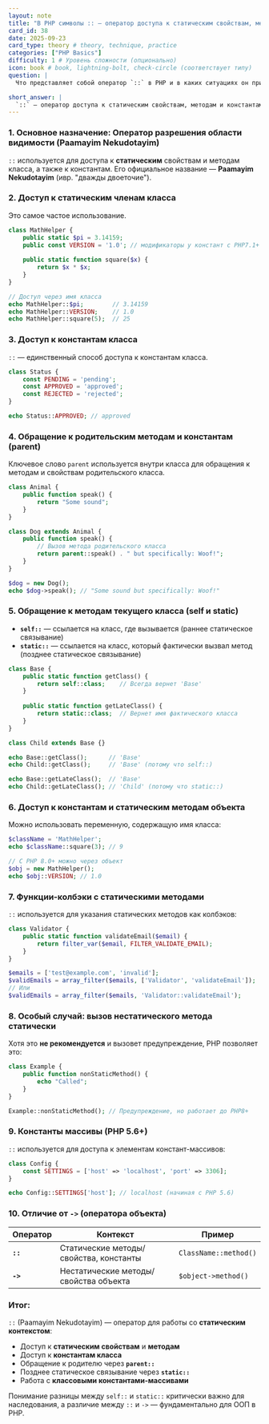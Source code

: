 ```yaml
---
layout: note
title: "В PHP символы :: — оператор доступа к статическим свойствам, методам и константам класса"
card_id: 38
date: 2025-09-23
card_type: theory # theory, technique, practice
categories: ["PHP Basics"]
difficulty: 1 # Уровень сложности (опционально)
icon: book # book, lightning-bolt, check-circle (соответствует типу)
question: |
  Что представляет собой оператор `::` в PHP и в каких ситуациях он применяется?

short_answer: |
  `::` — оператор доступа к статическим свойствам, методам и константам класса. Используется с `ClassName::`, `self::`, `parent::` и `static::`. Ключевое отличие от `->`: работает со статическим контекстом, а не с экземплярами объектов. Позволяет реализовать позднее статическое связывание.
---
```

### 1. Основное назначение: Оператор разрешения области видимости (Paamayim Nekudotayim)

`::` используется для доступа к **статическим** свойствам и методам класса, а также к константам. Его официальное название — **Paamayim Nekudotayim** (ивр. "дважды двоеточие").

### 2. Доступ к статическим членам класса

Это самое частое использование.

```php
class MathHelper {
    public static $pi = 3.14159;
    public const VERSION = '1.0'; // модификаторы у констант с PHP7.1+
    
    public static function square($x) {
        return $x * $x;
    }
}

// Доступ через имя класса
echo MathHelper::$pi;        // 3.14159
echo MathHelper::VERSION;    // 1.0
echo MathHelper::square(5);  // 25
```

### 3. Доступ к константам класса

`::` — единственный способ доступа к константам класса.

```php
class Status {
    const PENDING = 'pending';
    const APPROVED = 'approved';
    const REJECTED = 'rejected';
}

echo Status::APPROVED; // approved
```

### 4. Обращение к родительским методам и константам (parent)

Ключевое слово `parent` используется внутри класса для обращения к методам и свойствам родительского класса.

```php
class Animal {
    public function speak() {
        return "Some sound";
    }
}

class Dog extends Animal {
    public function speak() {
        // Вызов метода родительского класса
        return parent::speak() . " but specifically: Woof!";
    }
}

$dog = new Dog();
echo $dog->speak(); // "Some sound but specifically: Woof!"
```

### 5. Обращение к методам текущего класса (self и static)

- **`self::`** — ссылается на класс, где вызывается (раннее статическое связывание)
- **`static::`** — ссылается на класс, который фактически вызвал метод (позднее статическое связывание)

```php
class Base {
    public static function getClass() {
        return self::class;    // Всегда вернет 'Base'
    }
    
    public static function getLateClass() {
        return static::class;  // Вернет имя фактического класса
    }
}

class Child extends Base {}

echo Base::getClass();      // 'Base'
echo Child::getClass();     // 'Base' (потому что self::)

echo Base::getLateClass();  // 'Base'  
echo Child::getLateClass(); // 'Child' (потому что static::)
```

### 6. Доступ к константам и статическим методам объекта

Можно использовать переменную, содержащую имя класса:

```php
$className = 'MathHelper';
echo $className::square(3); // 9

// С PHP 8.0+ можно через объект
$obj = new MathHelper();
echo $obj::VERSION; // 1.0
```

### 7. Функции-колбэки с статическими методами

`::` используется для указания статических методов как колбэков:

```php
class Validator {
    public static function validateEmail($email) {
        return filter_var($email, FILTER_VALIDATE_EMAIL);
    }
}

$emails = ['test@example.com', 'invalid'];
$validEmails = array_filter($emails, ['Validator', 'validateEmail']);
// Или 
$validEmails = array_filter($emails, 'Validator::validateEmail');
```

### 8. Особый случай: вызов нестатического метода статически

Хотя это **не рекомендуется** и вызовет предупреждение, PHP позволяет это:

```php
class Example {
    public function nonStaticMethod() {
        echo "Called";
    }
}

Example::nonStaticMethod(); // Предупреждение, но работает до PHP8+
```

### 9. Константы массивы (PHP 5.6+)

`::` используется для доступа к элементам констант-массивов:

```php
class Config {
    const SETTINGS = ['host' => 'localhost', 'port' => 3306];
}

echo Config::SETTINGS['host']; // localhost (начиная с PHP 5.6)
```

### 10. Отличие от `->` (оператора объекта)

| Оператор | Контекст | Пример |
|----------|----------|---------|
| **`::`** | Статические методы/свойства, константы | `ClassName::method()` |
| **`->`** | Нестатические методы/свойства объекта | `$object->method()` |

### Итог:

`::` (Paamayim Nekudotayim) — оператор для работы со **статическим контекстом**:
- Доступ к **статическим свойствам** и **методам**
- Доступ к **константам класса**  
- Обращение к родителю через **`parent::`**
- Позднее статическое связывание через **`static::`**
- Работа с **классовыми константами-массивами**

Понимание разницы между `self::` и `static::` критически важно для наследования, а различие между `::` и `->` — фундаментально для ООП в PHP.
